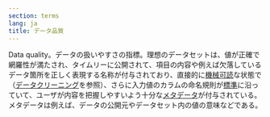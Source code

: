 ```yaml
---
section: terms
lang: ja
title: データ品質
---
```


Data quality。データの扱いやすさの指標。理想のデータセットは、値が正確で網羅性が満たされ、タイムリーに公開されて、項目の内容や例えば欠落しているデータ箇所を正しく表現する名称が付与されており、直接的に[機械可読](../machine-readable/)な状態で（[データクリーニング](../data-cleaning/)を参照）、さらに入力値のカラムの命名規則が[標準](../standard/)に沿っていて、ユーザが内容を把握しやすいよう十分な[メタデータ](../metadata/)が付与されている。メタデータは例えば、データの公開元やデータセット内の値の意味などである。
